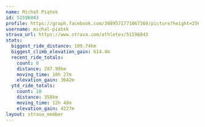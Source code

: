 ```yaml
---
name: Michał Piątek
id: 51596843
profile: https://graph.facebook.com/3089571771067360/picture?height=256&width=256
username: michal-piatek
strava_url: https://www.strava.com/athletes/51596843
stats:
  biggest_ride_distance: 109.74km
  biggest_climb_elevation_gain: 614.4m
  recent_ride_totals:
    count: 8
    distance: 287.99km
    moving_time: 10h 27m
    elevation_gain: 3642m
  ytd_ride_totals:
    count: 10
    distance: 358km
    moving_time: 12h 48m
    elevation_gain: 4227m
layout: strava_member
--- 
```

